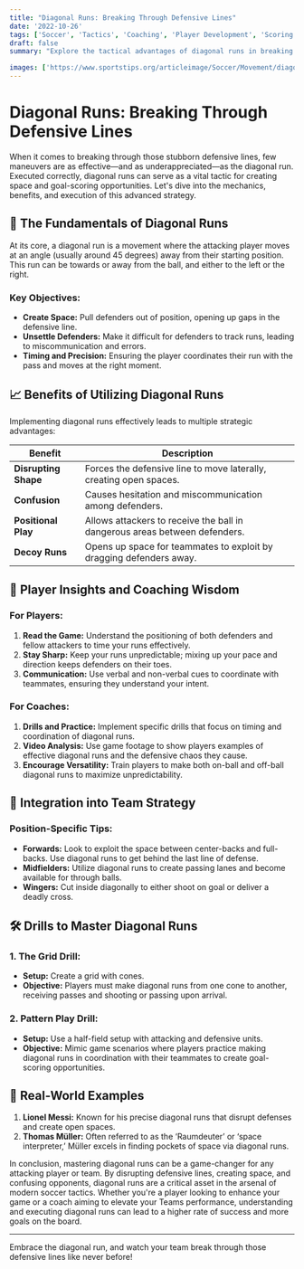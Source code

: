 ```yaml
---
title: "Diagonal Runs: Breaking Through Defensive Lines"
date: '2022-10-26'
tags: ['Soccer', 'Tactics', 'Coaching', 'Player Development', 'Scoring', 'Strategy', 'Offense', 'Midfield', 'Forwards']
draft: false
summary: "Explore the tactical advantages of diagonal runs in breaking through defensive lines and creating goal-scoring chances, blending player insights and coaching expertise."

images: ['https://www.sportstips.org/articleimage/Soccer/Movement/diagonal_runs_breaking_through_defensive_lines.webp']
---
```


# Diagonal Runs: Breaking Through Defensive Lines

When it comes to breaking through those stubborn defensive lines, few maneuvers are as effective—and as underappreciated—as the diagonal run. Executed correctly, diagonal runs can serve as a vital tactic for creating space and goal-scoring opportunities. Let's dive into the mechanics, benefits, and execution of this advanced strategy.

## 🎯 The Fundamentals of Diagonal Runs

At its core, a diagonal run is a movement where the attacking player moves at an angle (usually around 45 degrees) away from their starting position. This run can be towards or away from the ball, and either to the left or the right.

### Key Objectives:

- **Create Space:** Pull defenders out of position, opening up gaps in the defensive line.
- **Unsettle Defenders:** Make it difficult for defenders to track runs, leading to miscommunication and errors.
- **Timing and Precision:** Ensuring the player coordinates their run with the pass and moves at the right moment.

## 📈 Benefits of Utilizing Diagonal Runs

Implementing diagonal runs effectively leads to multiple strategic advantages:

| Benefit             | Description                                                                 |
|---------------------|-----------------------------------------------------------------------------|
| **Disrupting Shape**| Forces the defensive line to move laterally, creating open spaces.          |
| **Confusion**       | Causes hesitation and miscommunication among defenders.                     |
| **Positional Play** | Allows attackers to receive the ball in dangerous areas between defenders.  |
| **Decoy Runs**      | Opens up space for teammates to exploit by dragging defenders away.         |

## 📘 Player Insights and Coaching Wisdom

### For Players:

1. **Read the Game:** Understand the positioning of both defenders and fellow attackers to time your runs effectively.
2. **Stay Sharp:** Keep your runs unpredictable; mixing up your pace and direction keeps defenders on their toes.
3. **Communication:** Use verbal and non-verbal cues to coordinate with teammates, ensuring they understand your intent.

### For Coaches:

1. **Drills and Practice:** Implement specific drills that focus on timing and coordination of diagonal runs.
2. **Video Analysis:** Use game footage to show players examples of effective diagonal runs and the defensive chaos they cause.
3. **Encourage Versatility:** Train players to make both on-ball and off-ball diagonal runs to maximize unpredictability.

## 🔄 Integration into Team Strategy

### Position-Specific Tips:

- **Forwards:** Look to exploit the space between center-backs and full-backs. Use diagonal runs to get behind the last line of defense.
- **Midfielders:** Utilize diagonal runs to create passing lanes and become available for through balls.
- **Wingers:** Cut inside diagonally to either shoot on goal or deliver a deadly cross.

## 🛠️ Drills to Master Diagonal Runs

### 1. **The Grid Drill:**

- **Setup:** Create a grid with cones.
- **Objective:** Players must make diagonal runs from one cone to another, receiving passes and shooting or passing upon arrival.

### 2. **Pattern Play Drill:**

- **Setup:** Use a half-field setup with attacking and defensive units.
- **Objective:** Mimic game scenarios where players practice making diagonal runs in coordination with their teammates to create goal-scoring opportunities.

## 👟 Real-World Examples

1. **Lionel Messi:** Known for his precise diagonal runs that disrupt defenses and create open spaces.
2. **Thomas Müller:** Often referred to as the ‘Raumdeuter’ or ‘space interpreter,’ Müller excels in finding pockets of space via diagonal runs.

In conclusion, mastering diagonal runs can be a game-changer for any attacking player or team. By disrupting defensive lines, creating space, and confusing opponents, diagonal runs are a critical asset in the arsenal of modern soccer tactics. Whether you're a player looking to enhance your game or a coach aiming to elevate your Teams performance, understanding and executing diagonal runs can lead to a higher rate of success and more goals on the board.

---
Embrace the diagonal run, and watch your team break through those defensive lines like never before!
```